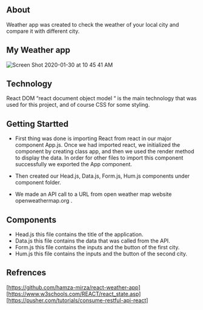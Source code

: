## About
Weather app was created to check the weather of your local city and compare it with different city.

## My Weather app 
![Screen Shot 2020-01-30 at 10 45 41 AM](https://user-images.githubusercontent.com/58221902/73465187-03e3eb00-434e-11ea-8954-bf6ea981640a.png)

## Technology 
React DOM “react document object model “  is the main technology that was used for this project, and of course CSS for some styling. 

## Getting Startted 
- First thing was done is importing React from react in our major component App.js.
Once we had imported react, we initialized the component by creating class app,
and then we used the render method
to display the data.
In order for other files to import this component successfully we exported the App component.

- Then created our Head.js, Data.js, Form.js, Hum.js components under component folder. 

- We made an API call to a URL from  open weather map website openweathermap.org . 

## Components 
- Head.js this file contains the title of the application. 
- Data.js this file contains the data that was called from the API. 
- Form.js this file contains the inputs and the button of the first city. 
- Hum.js this file contains the inputs and the button of the second city. 

## Refrences
[https://github.com/hamza-mirza/react-weather-app]
[https://www.w3schools.com/REACT/react_state.asp]
[https://pusher.com/tutorials/consume-restful-api-react]